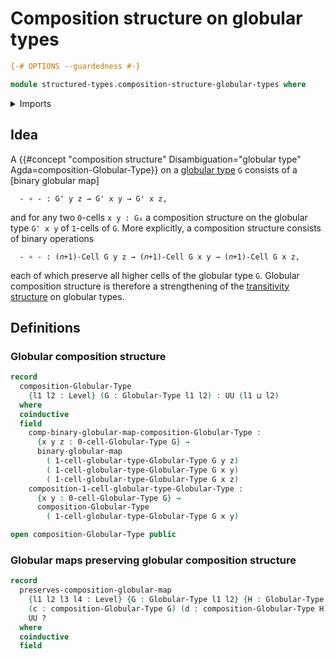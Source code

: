 # Composition structure on globular types

```agda
{-# OPTIONS --guardedness #-}

module structured-types.composition-structure-globular-types where
```

<details><summary>Imports</summary>

```agda
open import foundation.universe-levels

open import structured-types.binary-globular-maps
open import structured-types.globular-types
```

</details>

## Idea

A {{#concept "composition structure" Disambiguation="globular type" Agda=composition-Globular-Type}} on a [globular type](structured-types.globular-types.md) `G` consists of a [binary globular map]

```text
  - ∘ - : G' y z → G' x y → G' x z,
```

and for any two `0`-cells `x y : G₀` a composition structure on the globular type `G' x y` of `1`-cells of `G`. More explicitly, a composition structure consists of binary operations

```text
  - ∘ - : (𝑛+1)-Cell G y z → (𝑛+1)-Cell G x y → (𝑛+1)-Cell G x z,
```

each of which preserve all higher cells of the globular type `G`. Globular composition structure is therefore a strengthening of the [transitivity structure](structured-types.transitive-globular-types.md) on globular types.

## Definitions

### Globular composition structure

```agda
record
  composition-Globular-Type
    {l1 l2 : Level} (G : Globular-Type l1 l2) : UU (l1 ⊔ l2)
  where
  coinductive
  field
    comp-binary-globular-map-composition-Globular-Type :
      {x y z : 0-cell-Globular-Type G} →
      binary-globular-map
        ( 1-cell-globular-type-Globular-Type G y z)
        ( 1-cell-globular-type-Globular-Type G x y)
        ( 1-cell-globular-type-Globular-Type G x z)
    composition-1-cell-globular-type-Globular-Type :
      {x y : 0-cell-Globular-Type G} →
      composition-Globular-Type
        ( 1-cell-globular-type-Globular-Type G x y)

open composition-Globular-Type public
```

### Globular maps preserving globular composition structure

```agda
record
  preserves-composition-globular-map
    {l1 l2 l3 l4 : Level} {G : Globular-Type l1 l2} {H : Globular-Type l3 l4}
    (c : composition-Globular-Type G) (d : composition-Globular-Type H) :
    UU ?
  where
  coinductive
  field
```
